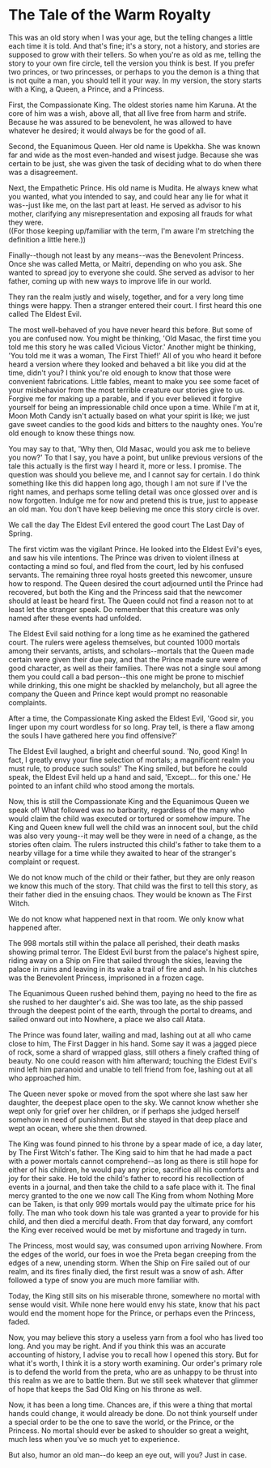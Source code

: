 # The Tale of the Warm Royalty

This was an old story when I was your age, but the telling changes a little each time it is told. And that's fine; it's a story, not a history, and stories are supposed to grow with their tellers. So when you're as old as me, telling the story to your own fire circle, tell the version you think is best. If you prefer two princes, or two princesses, or perhaps to you the demon is a thing that is not quite a man, you should tell it your way. In my version, the story starts with a King, a Queen, a Prince, and a Princess.

First, the Compassionate King. The oldest stories name him Karuna. At the core of him was a wish, above all, that all live free from harm and strife. Because he was assured to be benevolent, he was allowed to have whatever he desired; it would always be for the good of all.

Second, the Equanimous Queen. Her old name is Upekkha. She was known far and wide as the most even-handed and wisest judge. Because she was certain to be just, she was given the task of deciding what to do when there was a disagreement.

Next, the Empathetic Prince. His old name is Mudita. He always knew what you wanted, what you intended to say, and could hear any lie for what it was--just like me, on the last part at least. He served as advisor to his mother, clarifying any misrepresentation and exposing all frauds for what they were.  
((For those keeping up/familiar with the term, I'm aware I'm stretching the definition a little here.))

Finally--though not least by any means--was the Benevolent Princess. Once she was called Metta, or Maitri, depending on who you ask. She wanted to spread joy to everyone she could. She served as advisor to her father, coming up with new ways to improve life in our world.

They ran the realm justly and wisely, together, and for a very long time things were happy. Then a stranger entered their court. I first heard this one called The Eldest Evil.

The most well-behaved of you have never heard this before. But some of you are confused now. You might be thinking, 'Old Masac, the first time you told me this story he was called Vicious Victor.' Another might be thinking, 'You told me it was a woman, The First Thief!' All of you who heard it before heard a version where they looked and behaved a bit like you did at the time, didn't you? I think you're old enough to know that those were convenient fabrications. Little fables, meant to make you see some facet of your misbehavior from the most terrible creature our stories give to us. Forgive me for making up a parable, and if you ever believed it forgive yourself for being an impressionable child once upon a time. While I'm at it, Moon Moth Candy isn't actually based on what your spirit is like; we just gave sweet candies to the good kids and bitters to the naughty ones. You're old enough to know these things now.

You may say to that, 'Why then, Old Masac, would you ask me to believe you now?' To that I say, you have a point, but unlike previous versions of the tale this actually is the first way I heard it, more or less. I promise. The question was should you believe me, and I cannot say for certain. I do think something like this did happen long ago, though I am not sure if I've the right names, and perhaps some telling detail was once glossed over and is now forgotten. Indulge me for now and pretend this is true, just to appease an old man. You don't have keep believing me once this story circle is over. 

We call the day The Eldest Evil entered the good court The Last Day of Spring.

The first victim was the vigilant Prince. He looked into the Eldest Evil's eyes, and saw his vile intentions. The Prince was driven to violent illness at contacting a mind so foul, and fled from the court, led by his confused servants. The remaining three royal hosts greeted this newcomer, unsure how to respond. The Queen desired the court adjourned until the Prince had recovered, but both the King and the Princess said that the newcomer should at least be heard first. The Queen could not find a reason not to at least let the stranger speak. Do remember that this creature was only named after these events had unfolded.

The Eldest Evil said nothing for a long time as he examined the gathered court. The rulers were ageless themselves, but counted 1000 mortals among their servants, artists, and scholars--mortals that the Queen made certain were given their due pay, and that the Prince made sure were of good character, as well as their families. There was not a single soul among them you could call a bad person--this one might be prone to mischief while drinking, this one might be shackled by melancholy, but all agree the company the Queen and Prince kept would prompt no reasonable complaints.

After a time, the Compassionate King asked the Eldest Evil, 'Good sir, you linger upon my court wordless for so long. Pray tell, is there a flaw among the souls I have gathered here you find offensive?'

The Eldest Evil laughed, a bright and cheerful sound. 'No, good King! In fact, I greatly envy your fine selection of mortals; a magnificent realm you must rule, to produce such souls!' The King smiled, but before he could speak, the Eldest Evil held up a hand and said, 'Except... for this one.' He pointed to an infant child who stood among the mortals.

Now, this is still the Compassionate King and the Equanimous Queen we speak of! What followed was no barbarity, regardless of the many who would claim the child was executed or tortured or somehow impure. The King and Queen knew full well the child was an innocent soul, but the child was also very young--it may well be they were in need of a change, as the stories often claim. The rulers instructed this child's father to take them to a nearby village for a time while they awaited to hear of the stranger's complaint or request.

We do not know much of the child or their father, but they are only reason we know this much of the story. That child was the first to tell this story, as their father died in the ensuing chaos. They would be known as The First Witch.

We do not know what happened next in that room. We only know what happened after.

The 998 mortals still within the palace all perished, their death masks showing primal terror. The Eldest Evil burst from the palace's highest spire, riding away on a Ship on Fire that sailed through the skies, leaving the palace in ruins and leaving in its wake a trail of fire and ash. In his clutches was the Benevolent Princess, imprisoned in a frozen cage.

The Equanimous Queen rushed behind them, paying no heed to the fire as she rushed to her daughter's aid. She was too late, as the ship passed through the deepest point of the earth, through the portal to dreams, and sailed onward out into Nowhere, a place we also call Atata.

The Prince was found later, wailing and mad, lashing out at all who came close to him, The First Dagger in his hand. Some say it was a jagged piece of rock, some a shard of wrapped glass, still others a finely crafted thing of beauty. No one could reason with him afterward; touching the Eldest Evil's mind left him paranoid and unable to tell friend from foe, lashing out at all who approached him.

The Queen never spoke or moved from the spot where she last saw her daughter, the deepest place open to the sky. We cannot know whether she wept only for grief over her children, or if perhaps she judged herself somehow in need of punishment. But she stayed in that deep place and wept an ocean, where she then drowned.

The King was found pinned to his throne by a spear made of ice, a day later, by The First Witch's father. The King said to him that he had made a pact with a power mortals cannot comprehend--as long as there is still hope for either of his children, he would pay any price, sacrifice all his comforts and joy for their sake. He told the child's father to record his recollection of events in a journal, and then take the child to a safe place with it. The final mercy granted to the one we now call The King from whom Nothing More can be Taken, is that only 999 mortals would pay the ultimate price for his folly. The man who took down his tale was granted a year to provide for his child, and then died a merciful death. From that day forward, any comfort the King ever received would be met by misfortune and tragedy in turn.

The Princess, most would say, was consumed upon arriving Nowhere. From the edges of the world, our foes in woe the Preta began creeping from the edges of a new, unending storm. When the Ship on Fire sailed out of our realm, and its fires finally died, the first result was a snow of ash. After followed a type of snow you are much more familiar with.

Today, the King still sits on his miserable throne, somewhere no mortal with sense would visit. While none here would envy his state, know that his pact would end the moment hope for the Prince, or perhaps even the Princess, faded.

Now, you may believe this story a useless yarn from a fool who has lived too long. And you may be right. And if you think this was an accurate accounting of history, I advise you to recall how I opened this story. But for what it's worth, I think it is a story worth examining. Our order's primary role is to defend the world from the preta, who are as unhappy to be thrust into this realm as we are to battle them. But we still seek whatever that glimmer of hope that keeps the Sad Old King on his throne as well.

Now, it has been a long time. Chances are, if this were a thing that mortal hands could change, it would already be done. Do not think yourself under a special order to be the one to save the world, or the Prince, or the Princess. No mortal should ever be asked to shoulder so great a weight, much less when you've so much yet to experience.

But also, humor an old man--do keep an eye out, will you? Just in case.